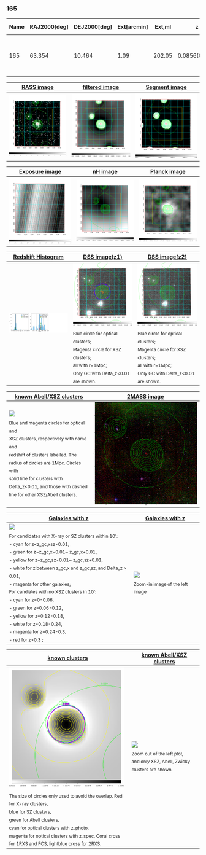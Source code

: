 <div STYLE="page-break-after: always;"></div>

### 165

|Name|RAJ2000[deg]|DEJ2000[deg] |Ext[arcmin]| Ext,ml | z | z_src| C|GC(XSZ,Delta_z<0.01)| GC(OPT,Delta_z<0.01)|GC| R_sig[arcmin] | R500[arcmin] | R500[Mpc]| CRsig[c/s] | CR500[c/s] |L500[1E44 erg/s]|F500[1E-12 erg/s/cm^2]| M500[1E14 Msun]|Tx[keV]|Cnt_sig|Beta|Rc[arcmin]|Comment|Alias|
|---|---|---|---|---|---|------|---|--------|---------|----------|---|---|---|---|---|---|---|---|---|---|---|---|---|---|
|165| 63.354| 10.464| 1.09| 202.05| 0.0856(0.006)| z1, z_xsz| B| MCXC, PSZ2, Tar, XB| A, N, W| A, MCXC, N, PSZ2, Tar, W, XB| 11.238| 14.035| 1.352| 1.437(0.077)| 1.499(0.080)| 4.751(0.067)| 26.078(0.368)| 7.62(0.05)| 7.70(0.03)| 391.5| 0.755(-0.063+0.082)| 2.338(-0.391+0.447)| -| k041|

|[RASS image](../image/165/165_img.pdf)|[filtered image](../image/165/165_fil.pdf)|[Segment image](../image/165/165_seg.pdf)|
|-------------------|--------------------|-------------------|
| <img src="../image/165/165_img.png" width="300">  | <img src="../image/165/165_fil.png" width="300">   | <img src="../image/165/165_seg.png" width="300">  |

|[Exposure image](../image/165/165_mex.pdf)| [nH image](../image/165/165_nh.pdf)| [Planck image](../image/165/165_p.pdf)|
|-------------------|--------------------|-------------------|
|<img src="../image/165/165_mex.png" width="300">   | <img src="../image/165/165_nh.png" width="300">    | <img src="../image/165/165_p.png" width="300"> |

|[Redshift Histogram](../image/165/165_zg.pdf) | [DSS image(z1)](../image/165/165_dss_z1.pdf)      |  [DSS image(z2)](../image/165/165_dss_z2.pdf)    |
|-------------------|--------------------|-------------------|
|<img src="../image/165/165_zg.png" width="300"> |<img src="../image/165/165_dss_z1.png" width="300"> <sub><br>Blue circle for optical clusters; <br>Magenta circle for XSZ clusters; <br>all with r=1Mpc; <br>Only GC with Delta_z<0.01 are shown. </sub>| <img src="../image/165/165_dss_z2.png" width="300"><sub><br>Blue circle for optical clusters; <br>Magenta circle for XSZ clusters; <br>all with r=1Mpc; <br>Only GC with Delta_z<0.01 are shown. </sub> |

|[known Abell/XSZ clusters](../image/165/165_m.pdf) | [2MASS image](../image/165/165_2mass.pdf)      |
|-------------------|-------------------|
|<img src=../image/165/165_m.png width="300"> <br><sub>Blue and magenta circles for optical and <br>XSZ clusters, respectively with name and <br>redshift of clusters labelled. The <br>radius of circles are 1Mpc. Circles with <br>solid line for clusters with <br>Delta_z<0.01, and those with dashed <br>line for other XSZ/Abell clusters.        </sub>|<img src="../image/165/165_2mass.png" width="300">  |

|[Galaxies with z](../image/165/165_opt_ned.pdf) |[Galaxies with z](../image/165/165_opt_ned_zoom.pdf) |
|-------------------|-------------------|
| <img src=../image/165/165_opt_ned.png width="300"> <br><sub> For candidates with X-ray or SZ clusters within 10': <br> - cyan for z<z_gc,xsz-0.01, <br> - green for z=z_gc,x-0.01~ z_gc,x+0.01, <br> - yellow for z=z_gc,sz-0.01~ z_gc,sz+0.01, <br> - white for z between z_gc,x and z_gc,sz, and Delta_z > 0.01, <br> - magenta for other galaxies; <br>For candiates with no XSZ clusters in 10': <br> - cyan for z=0-0.06, <br> - green for z=0.06-0.12, <br> - yellow for z=0.12-0.18, <br> - white for z=0.18-0.24, <br> - magenta for z=0.24-0.3, <br> - red for z>0.3 ;  </sub>|<img src=../image/165/165_opt_ned_zoom.png width="300">  <br><sub> Zoom-in image of the left image</sub>|

|[known clusters](../image/165/165_gc.pdf) |[known Abell/XSZ clusters](../image/165/165_gc_large.pdf) |
|-------------------|-------------------|
| <img src=../image/165/165_gc.png width="300"> <br><sub> The size of circles only used to avoid the overlap. Red for X-ray clusters, <br> blue for SZ clusters, <br> green for Abell clusters, <br> cyan for optical clusters with z_photo, <br> magenta for optical clusters with z_spec. Coral cross for 1RXS and FCS, lightblue cross for 2RXS. </sub>|<img src=../image/165/165_gc_large.png width="300"> <br><sub> Zoom out of the left plot, <br> and only XSZ, Abell, Zwicky clusters are shown. </sub> |



